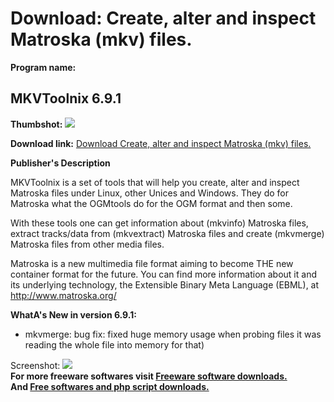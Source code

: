 # Download: Create, alter and inspect Matroska (mkv) files.

**Program name:**

## MKVToolnix 6.9.1

  
**Thumbshot:** ![](http://www.freewarefiles.com/screenshot/mkvtoolnix_md.jpg)   
  
**Download link:** [Download Create, alter and inspect Matroska (mkv) files.](http://freesoftwares.boysofts.com/MKVToolnix_program_46425.html)  
  


**Publisher's Description**  
  


MKVToolnix is a set of tools that will help you create, alter and inspect Matroska files under Linux, other Unices and Windows. They do for Matroska what the OGMtools do for the OGM format and then some. 

With these tools one can get information about (mkvinfo) Matroska files, extract tracks/data from (mkvextract) Matroska files and create (mkvmerge) Matroska files from other media files. 

Matroska is a new multimedia file format aiming to become THE new container format for the future. You can find more information about it and its underlying technology, the Extensible Binary Meta Language (EBML), at <http://www.matroska.org/>

**WhatA's New in version 6.9.1:**

  * mkvmerge: bug fix: fixed huge memory usage when probing files it was reading the whole file into memory for that) 

  
  
Screenshot: ![](http://www.freewarefiles.com/screenshot/mkvtoolnix.jpg)   
**For more freeware softwares visit [Freeware software downloads.](http://freesoftwares.boysofts.com/)**   
**And [Free softwares and php script downloads.](http://www.boysofts.com/)**
